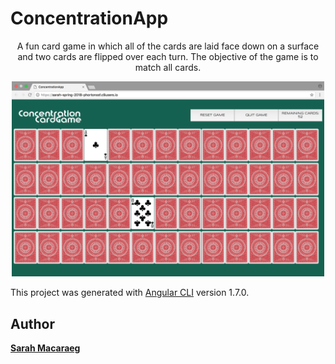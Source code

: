 # ConcentrationApp
<p align="center">
A fun card game in which all of the cards are laid face down on a surface and two cards are flipped over each turn. The objective of the game is to match all cards.
</p>

<p align="center"><img style="text-align: center; width: 500px" src="/src/assets/img/screenshot.png"></p>

This project was generated with [Angular CLI](https://github.com/angular/angular-cli) version 1.7.0.

## Author

 **[Sarah Macaraeg](http://sarahmcrg.com)**
